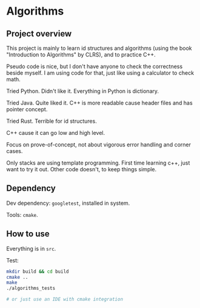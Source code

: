 # Algorithms

## Project overview

This project is mainly to learn id structures and algorithms (using the book 
"Introduction to Algorithms" by CLRS), and to practice C++.

Pseudo code is nice, but I don't have anyone to check the correctness beside myself.
I am using code for that, just like using a calculator to check math.

Tried Python. Didn't like it. Everything in Python is dictionary.

Tried Java. Quite liked it. C++ is more readable cause header files and has pointer concept.

Tried Rust. Terrible for id structures.

C++ cause it can go low and high level.

Focus on prove-of-concept, not about vigorous error handling and corner cases.

Only stacks are using template programming. First time learning c++, just want to try
it out. Other code doesn't, to keep things simple.

## Dependency

Dev dependency: `googletest`, installed in system.

Tools: `cmake`.

## How to use

Everything is in `src`.

Test:
```bash
mkdir build && cd build
cmake ..
make
./algorithms_tests

# or just use an IDE with cmake integration
```
